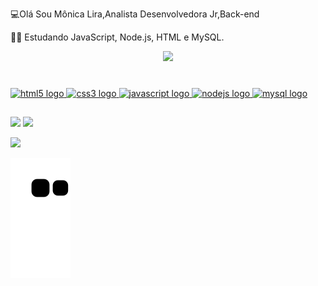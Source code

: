 💻Olá Sou Mônica Lira,Analista Desenvolvedora Jr,Back-end
 
</h2>👩‍💻 Estudando JavaScript, Node.js, HTML e  MySQL.</p>


<div align="center">
  <a href="https://github.com/MonicaSLira">
  <img height="180em" src="https://github-readme-stats.vercel.app/api?username=MonicaSLira&show_icons=true&theme=dracula&include_all_commits=true&count_private=true"/>
  
</div>

###
<div style="display: inline_block"><br>
  <img src="https://cdn.jsdelivr.net/gh/devicons/devicon/icons/html5/html5-original.svg" height="40" width="52" alt="html5 logo"  />
  <img src="https://cdn.jsdelivr.net/gh/devicons/devicon/icons/css3/css3-original.svg" height="40" width="52" alt="css3 logo"  />
  <img src="https://cdn.jsdelivr.net/gh/devicons/devicon/icons/javascript/javascript-original.svg" height="40" width="52" alt="javascript logo"  />
  <img src="https://cdn.jsdelivr.net/gh/devicons/devicon/icons/nodejs/nodejs-original.svg" height="40" width="52" alt="nodejs logo"  />
  <img src="https://cdn.jsdelivr.net/gh/devicons/devicon/icons/mysql/mysql-original.svg" height="40" width="52" alt="mysql logo"  />
 </div>



</div>
  
  ##
 
<div> 
   <a href="https://instagram.com/monicaslira" target="_blank"><img src="https://img.shields.io/badge/-Instagram-%23E4405F?style=for-the-badge&logo=instagram&logoColor=white" target="_blank"></a> 
  <a href = "mailto:monycalyra@gmail.com"><img src="https://img.shields.io/badge/-Gmail-%23333?style=for-the-badge&logo=gmail&logoColor=white" target="_blank"></a>
  <a href="https://www.linkedin.com/in/monicaslira" target="_blank">
  
  <img src="https://i.pinimg.com/564x/61/a8/35/61a835594059d3a7fa962b9f2aef6819.jpg" target="_blank"></a> 
 
  ![Snake animation](https://github.com/rafaballerini/rafaballerini/blob/output/github-contribution-grid-snake.svg)
 
</div>
